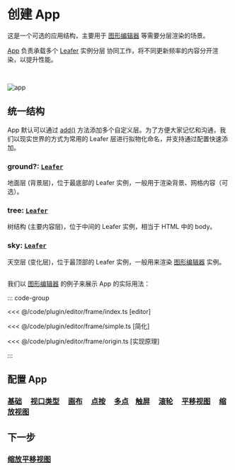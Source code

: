<script setup>
import Case from '/component/Case.vue'
</script>

# 创建 App

这是一个可选的应用结构，主要用于 [图形编辑器](/guide/plugin/editor.md) 等需要分层渲染的场景。

[App](/reference/display/App.md) 负责承载多个 [Leafer](/reference/display/Leafer.md) 实例分层 协同工作，将不同更新频率的内容分开渲染，以提升性能。

<br/>

![app](/svg/app.svg)

## 统一结构

App 默认可以通过 [add()](/reference/display/App.md#add-leafer-leafer) 方法添加多个自定义层。为了方便大家记忆和沟通，我们以现实世界的方式为常用的 Leafer 层进行拟物化命名，并支持通过配置快速添加。

### ground?: [`Leafer`](/reference/display/Leafer.md)

地面层 (背景层)，位于最底部的 Leafer 实例，一般用于渲染背景、网格内容（可选）。

### tree: [`Leafer`](/reference/display/Leafer.md)

树结构 (主要内容层)，位于中间的 Leafer 实例，相当于 HTML 中的 body。

### sky: [`Leafer`](/reference/display/Leafer.md)

天空层 (变化层)，位于最顶部的 Leafer 实例，一般用来渲染 [图形编辑器](/plugin/in/editor/) 实例。

##

<case name="Editor" index=2 count=2 x=20></case>

我们以 [图形编辑器](/plugin/in/editor/) 的例子来展示 App 的实际用法：

::: code-group

<<< @/code/plugin/editor/frame/index.ts [editor]

<<< @/code/plugin/editor/frame/simple.ts [简化]

<<< @/code/plugin/editor/frame/origin.ts [实现原理]

:::

## 配置 App

### [基础](/reference/config/app/base.md) &nbsp; &nbsp; [视口类型](/reference/config/app/type.md) &nbsp; &nbsp; [画布](/reference/config/app/canvas.md) &nbsp; &nbsp; [点按](/reference/config/app/pointer.md) &nbsp; &nbsp; [多点](/reference/config/app/multiTouch.md) &nbsp; &nbsp;[触屏](/reference/config/app/touch.md) &nbsp; &nbsp; [滚轮](/reference/config/app/wheel.md) &nbsp; &nbsp; [平移视图](/reference/config/app/move.md) &nbsp; &nbsp; [缩放视图](/reference/config/app/zoom.md) &nbsp; &nbsp;

## 下一步

### [缩放平移视图](/guide/advanced/viewport)
